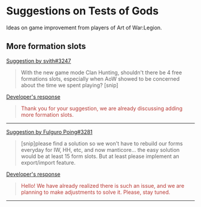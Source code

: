 # Suggestions on Tests of Gods

Ideas on game improvement from players of Art of War:Legion.

## More formation slots

[Suggestion by svith#3247](https://discord.com/channels/658594298983350293/659077000027308104/928012707507101756)
> With the new game mode Clan Hunting, shouldn't there be 4 free formations
> slots, especially when AoW showed to be concerned about the time we spent
> playing? [snip]

[Developer's response](https://discord.com/channels/658594298983350293/754929508427104258/931148095889223720)
<blockquote style="color:#b93a35">
Thank you for your suggestion, we are already discussing adding more formation slots.
</blockquote>

----

[Suggestion by Fulguro Poing#3281](https://discord.com/channels/658594298983350293/659077000027308104/929611024095666247)
> [snip]please find a solution so we won't have to rebuild our forms
> everyday for IW, HH, etc, and now manticore... the easy solution would
> be at least 15 form slots. But at least please implement an export/import
> feature.

[Developer's response](https://discord.com/channels/658594298983350293/754929508427104258/933680104108867605)
<blockquote style="color:#b93a35">
Hello! We have already realized there is such an issue, and we are planning
to make adjustments to solve it. Please, stay tuned.
</blockquote>

----